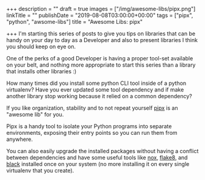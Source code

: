 +++
description = ""
draft = true
images = ["/img/awesome-libs/pipx.png"]
linkTitle = ""
publishDate = "2019-08-08T03:00:00+00:00"
tags = ["pipx", "python", "awsome-libs"]
title = "Awesome Libs: pipx"

+++
I'm starting this series of posts to give you tips on libraries that can be handy on your day to day as a Developer and also to present libraries I think you should keep on eye on.

One of the perks of a good Developer is having a proper tool-set available on your belt, and nothing more appropriate to start this series than a library that installs other libraries :)

How many times did you install some python CLI tool inside of a python virtualenv? Have you ever updated some tool dependency and if make another library stop working because it relied on a common dependency?

If you like organization, stability and to not repeat yourself [pipx](https://pipxproject.github.io/pipx/) is an "awesome lib" for you.

Pipx is a handy tool to isolate your Python programs into separate environments, exposing their entry points so you can run them from anywhere.

You can also easily upgrade the installed packages without having a conflict between dependencies and have some useful tools like [nox](https://nox.thea.codes/en/stable/), [flake8](http://flake8.pycqa.org/en/latest/), and [black](https://black.readthedocs.io/en/stable/) installed once on your system (no more installing it on every single virtualenv that you create).